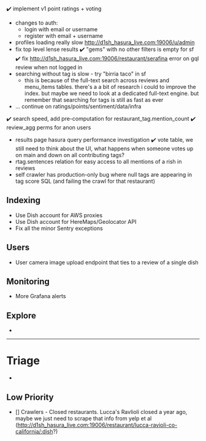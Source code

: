 ✔️ implement v1 point ratings + voting
- changes to auth:
  - login with email or username
  - register with email + username
- profiles loading really slow http://d1sh_hasura_live.com:19006/u/admin
- fix top level lense results
  ✔️  "gems" with no other filters is empty for sf
✔️  fix http://d1sh_hasura_live.com:19006/restaurant/serafina error on gql review when not logged in
- searching without tag is slow - try "birria taco" in sf
  - this is because of the full-text search across reviews and menu_items tables. there's a
    a bit of research i could to improve the index. but maybe we need to look at a dedicated
    full-text engine. but remember that searching for tags is still as fast as ever
- ... continue on ratings/points/sentiment/data/infra

✔️ search speed, add pre-computation for restaurant_tag.mention_count
✔️ review_agg perms for anon users
- results page hasura query performance investigation
✔️ vote table, we still need to think about the UI, what happens when someone votes up on main and down on all contributing tags?
- rtag.sentences relation for easy access to all mentions of a rish in reviews
- self crawler has production-only bug where null tags are appearing in tag score SQL (and failing the crawl for that restaurant)

## Indexing

- Use Dish account for AWS proxies
- Use Dish account for HereMaps/Geolocator API
- Fix all the minor Sentry exceptions

## Users

- User camera image upload endpoint that ties to a review of a single dish

## Monitoring

- More Grafana alerts

## Explore
-

---

# Triage
-
## Low Priority

- [] Crawlers - Closed restaurants. Lucca's Ravlioli closed a year ago, maybe we just need to scrape that info from yelp et al (http://d1sh_hasura_live.com:19006/restaurant/lucca-ravioli-co-california/:dish?)
